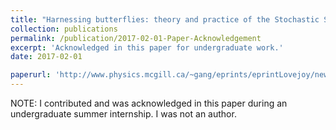 ```yaml
---
title: "Harnessing butterflies: theory and practice of the Stochastic Seasonal to Interannual Prediction System (StocSIPS), In Nonlinear Advances in Geosciences"
collection: publications
permalink: /publication/2017-02-01-Paper-Acknowledgement
excerpt: 'Acknowledged in this paper for undergraduate work.'
date: 2017-02-01

paperurl: 'http://www.physics.mcgill.ca/~gang/eprints/eprintLovejoy/neweprint/Butterflies.final.pdf'
---
```


NOTE: I contributed and was acknowledged in this paper during an undergraduate summer internship. I was not an author.